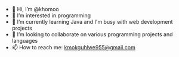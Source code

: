 - 👋 Hi, I’m @khomoo
- 👀 I’m interested in programming
- 🌱 I’m currently learning Java and I'm busy with web development projects
- 💞️ I’m looking to collaborate on various programming projects and languages
- 📫 How to reach me: kmokguhlwe955@gmail.com

<!---
khomoo/khomoo is a ✨ special ✨ repository because its `README.md` (this file) appears on your GitHub profile.
You can click the Preview link to take a look at your changes.
--->

